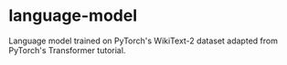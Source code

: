 # language-model
Language model trained on PyTorch's WikiText-2 dataset adapted from PyTorch's Transformer tutorial.

